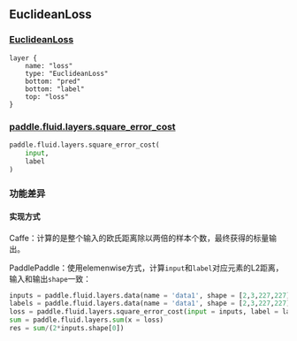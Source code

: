 ## EuclideanLoss


### [EuclideanLoss](http://caffe.berkeleyvision.org/tutorial/layers/euclideanloss.html)
```
layer {
    name: "loss"
    type: "EuclideanLoss"
    bottom: "pred"
    bottom: "label"
    top: "loss"
}
```


### [paddle.fluid.layers.square_error_cost](http://paddlepaddle.org/documentation/docs/zh/1.3/api_cn/layers_cn.html#permalink-167-square_error_cost)
```python
paddle.fluid.layers.square_error_cost(
    input,
    label
)
```  

### 功能差异
#### 实现方式
Caffe：计算的是整个输入的欧氏距离除以两倍的样本个数，最终获得的标量输出。                                        

PaddlePaddle：使用elemenwise方式，计算`input`和`label`对应元素的L2距离，输入和输出`shape`一致：  
```python
inputs = paddle.fluid.layers.data(name = 'data1', shape = [2,3,227,227], append_batch_size = False, dtype = 'float32')
labels = paddle.fluid.layers.data(name = 'data1', shape = [2,3,227,227], append_batch_size = False, dtype = 'float32')
loss = paddle.fluid.layers.square_error_cost(input = inputs, label = labels)
sum = paddle.fluid.layers.sum(x = loss)
res = sum/(2*inputs.shape[0])
```
